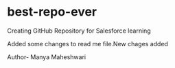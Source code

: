 # best-repo-ever
Creating GitHub Repository for Salesforce learning

Added some changes to read me file.New chages added

Author- Manya Maheshwari